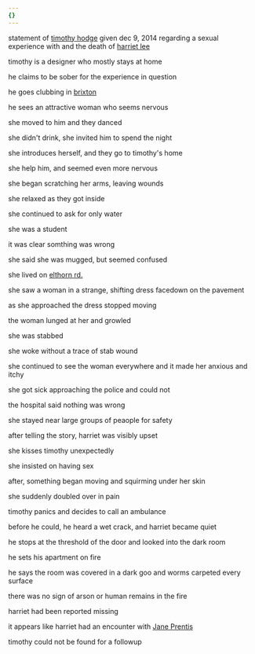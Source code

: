 ```yaml
---
{}
---
```

   
statement of [timothy hodge](/not_created.md) given dec 9, 2014 regarding a sexual experience with and the death of [harriet lee](/not_created.md)   
   
timothy is a designer who mostly stays at home   
   
he claims to be sober for the experience in question   
   
he goes clubbing in [brixton](/not_created.md)   
   
he sees an attractive woman who seems nervous   
   
she moved to him and they danced   
   
she didn't drink, she invited him to spend the night   
   
she introduces herself, and they go to timothy's home   
   
she help him, and seemed even more nervous   
   
she began scratching her arms, leaving wounds   
   
she relaxed as they got inside   
   
she continued to ask for only water   
   
she was a student   
   
it was clear somthing was wrong   
   
she said she was mugged, but seemed confused   
   
she lived on [elthorn rd.](/not_created.md)   
   
she saw a woman in a strange, shifting dress facedown on the pavement   
   
as she approached the dress stopped moving   
   
the woman lunged at her and growled   
   
she was stabbed   
   
she woke without a trace of stab wound   
   
she continued to see the woman everywhere and it made her anxious and itchy   
   
she got sick approaching the police and could not   
   
the hospital said nothing was wrong   
   
she stayed near large groups of peaople for safety   
   
after telling the story, harriet was visibly upset   
   
she kisses timothy unexpectedly   
   
she insisted on having sex   
   
after, something began moving and squirming under her skin   
   
she suddenly doubled over in pain   
   
timothy panics and decides to call an ambulance   
   
before he could, he heard a wet crack, and harriet became quiet   
   
he stops at the threshold of the door and looked into the dark room   
   
he sets his apartment on fire   
   
he says the room was covered in a dark goo and worms carpeted every surface   
   
there was no sign of arson or human remains in the fire   
   
harriet had been reported missing   
   
it appears like harriet had an encounter with [Jane Prentis](../Characters/Jane%20Prentis.md)   
   
timothy could not be found for a followup